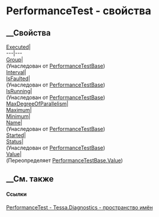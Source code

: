 # PerformanceTest - свойства
##  __Свойства
[Executed](P_Tessa_Diagnostics_PerformanceTest_Executed.htm)|  
---|---  
[Group](P_Tessa_Diagnostics_PerformanceTestBase_Group.htm)|  
(Унаследован от
[PerformanceTestBase](T_Tessa_Diagnostics_PerformanceTestBase.htm))  
[Interval](P_Tessa_Diagnostics_PerformanceTest_Interval.htm)|  
[IsFaulted](P_Tessa_Diagnostics_PerformanceTestBase_IsFaulted.htm)|  
(Унаследован от
[PerformanceTestBase](T_Tessa_Diagnostics_PerformanceTestBase.htm))  
[IsRunning](P_Tessa_Diagnostics_PerformanceTestBase_IsRunning.htm)|  
(Унаследован от
[PerformanceTestBase](T_Tessa_Diagnostics_PerformanceTestBase.htm))  
[MaxDegreeOfParallelism](P_Tessa_Diagnostics_PerformanceTest_MaxDegreeOfParallelism.htm)|  
[Maximum](P_Tessa_Diagnostics_PerformanceTest_Maximum.htm)|  
[Minimum](P_Tessa_Diagnostics_PerformanceTest_Minimum.htm)|  
[Name](P_Tessa_Diagnostics_PerformanceTestBase_Name.htm)|  
(Унаследован от
[PerformanceTestBase](T_Tessa_Diagnostics_PerformanceTestBase.htm))  
[Started](P_Tessa_Diagnostics_PerformanceTest_Started.htm)|  
[Status](P_Tessa_Diagnostics_PerformanceTestBase_Status.htm)|  
(Унаследован от
[PerformanceTestBase](T_Tessa_Diagnostics_PerformanceTestBase.htm))  
[Value](P_Tessa_Diagnostics_PerformanceTest_Value.htm)|  
(Переопределяет
[PerformanceTestBase.Value](P_Tessa_Diagnostics_PerformanceTestBase_Value.htm))  
##  __См. также
#### Ссылки
[PerformanceTest - ](T_Tessa_Diagnostics_PerformanceTest.htm)
[Tessa.Diagnostics - пространство имён](N_Tessa_Diagnostics.htm)

